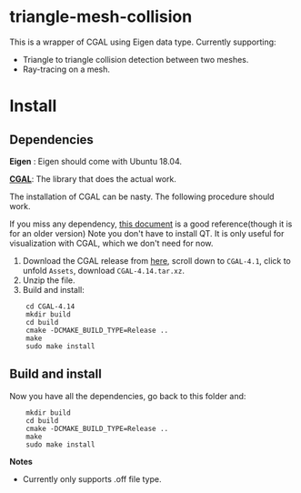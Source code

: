 # triangle-mesh-collision
This is a wrapper of CGAL using Eigen data type. Currently supporting:
- Triangle to triangle collision detection between two meshes.
- Ray-tracing on a mesh.

# Install
## Dependencies
**Eigen** : Eigen should come with Ubuntu 18.04.

[**CGAL**](https://github.com/CGAL/cgal): The library that does the actual work.

The installation of CGAL can be nasty. The following procedure should work.

If you miss any dependency, [this document](https://docs.google.com/viewer?a=v&pid=sites&srcid=ZGVmYXVsdGRvbWFpbnxzaW5naHN1a2hyYWp8Z3g6MThiNjRkNjhhMWY0ZjgyYw) is a good reference(though it is for an older version)
Note you don't have to install QT. It is only useful for visualization with CGAL, which we don't need for now.

1. Download the CGAL release from [here](https://github.com/CGAL/cgal/releases), scroll down to `CGAL-4.1`, click to unfold `Assets`, download `CGAL-4.14.tar.xz`.
2. Unzip the file.
2. Build and install:
```
    cd CGAL-4.14
    mkdir build
    cd build
    cmake -DCMAKE_BUILD_TYPE=Release ..
    make
    sudo make install
```

## Build and install
Now you have all the dependencies, go back to this folder and:
```
    mkdir build
    cd build
    cmake -DCMAKE_BUILD_TYPE=Release ..
    make
    sudo make install
```

**Notes**
* Currently only supports .off file type.